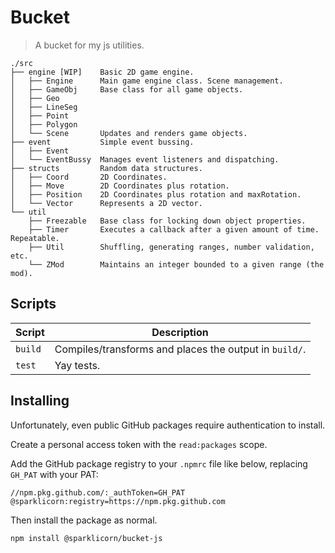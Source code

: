# Bucket
> A bucket for my js utilities.

```
./src
├── engine [WIP]    Basic 2D game engine.
│   ├── Engine      Main game engine class. Scene management.
│   ├── GameObj     Base class for all game objects.
│   ├── Geo
│   ├── LineSeg
│   ├── Point
│   ├── Polygon
│   └── Scene       Updates and renders game objects.
├── event           Simple event bussing.
│   ├── Event
│   └── EventBussy  Manages event listeners and dispatching.
├── structs         Random data structures.
│   ├── Coord       2D Coordinates.
│   ├── Move        2D Coordinates plus rotation.
│   ├── Position    2D Coordinates plus rotation and maxRotation.
│   └── Vector      Represents a 2D vector.
└── util
    ├── Freezable   Base class for locking down object properties.
    ├── Timer       Executes a callback after a given amount of time. Repeatable.
    ├── Util        Shuffling, generating ranges, number validation, etc.
    └── ZMod        Maintains an integer bounded to a given range (the mod).
```

## Scripts

| Script | Description |
| ------ | ----------- |
| `build` | Compiles/transforms and places the output in `build/`. |
| `test` | Yay tests. |

## Installing

Unfortunately, even public GitHub packages require authentication to install.

Create a personal access token with the `read:packages` scope.

Add the GitHub package registry to your `.npmrc` file like below, replacing `GH_PAT` with your PAT:

```
//npm.pkg.github.com/:_authToken=GH_PAT
@sparklicorn:registry=https://npm.pkg.github.com
```

Then install the package as normal.
```
npm install @sparklicorn/bucket-js
```
